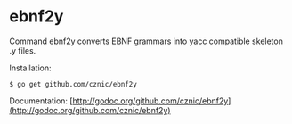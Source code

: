ebnf2y
======

Command ebnf2y converts EBNF grammars into yacc compatible skeleton .y files.

Installation:

    $ go get github.com/cznic/ebnf2y

Documentation: [http://godoc.org/github.com/cznic/ebnf2y](http://godoc.org/github.com/cznic/ebnf2y)
